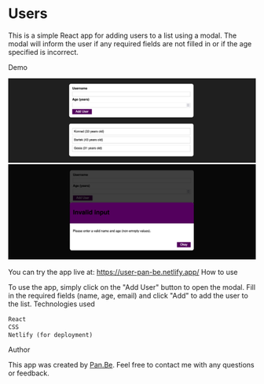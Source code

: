 # Users

This is a simple React app for adding users to a list using a modal. The modal will inform the user if any required fields are not filled in or if the age specified is incorrect.

Demo

<img src="img/printscreen1.png">
<img src="img/printscreen2.png">

You can try the app live at: https://user-pan-be.netlify.app/
How to use

To use the app, simply click on the "Add User" button to open the modal. Fill in the required fields (name, age, email) and click "Add" to add the user to the list.
Technologies used

    React
    CSS
    Netlify (for deployment)

Author

This app was created by [Pan.Be](https://pan-be.vercel.app/). Feel free to contact me with any questions or feedback.
